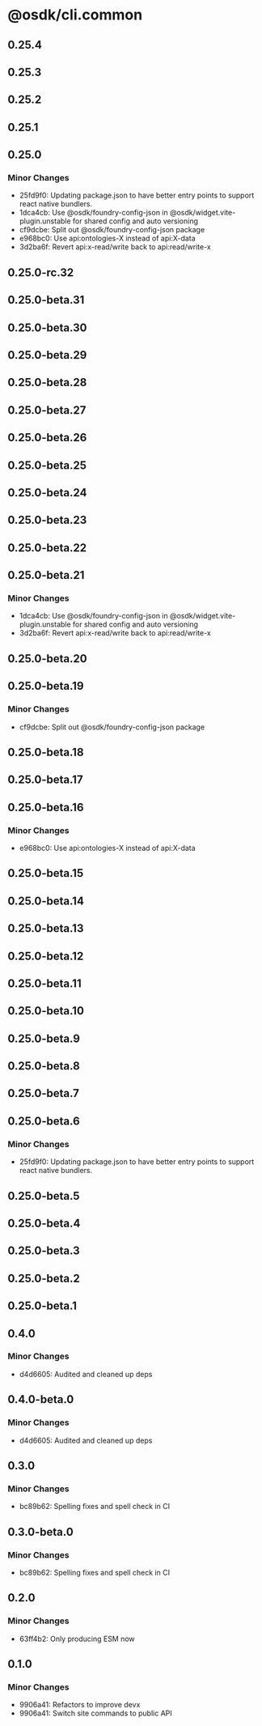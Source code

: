 # @osdk/cli.common

## 0.25.4

## 0.25.3

## 0.25.2

## 0.25.1

## 0.25.0

### Minor Changes

- 25fd9f0: Updating package.json to have better entry points to support react native bundlers.
- 1dca4cb: Use @osdk/foundry-config-json in @osdk/widget.vite-plugin.unstable for shared config and auto versioning
- cf9dcbe: Split out @osdk/foundry-config-json package
- e968bc0: Use api:ontologies-X instead of api:X-data
- 3d2ba6f: Revert api:x-read/write back to api:read/write-x

## 0.25.0-rc.32

## 0.25.0-beta.31

## 0.25.0-beta.30

## 0.25.0-beta.29

## 0.25.0-beta.28

## 0.25.0-beta.27

## 0.25.0-beta.26

## 0.25.0-beta.25

## 0.25.0-beta.24

## 0.25.0-beta.23

## 0.25.0-beta.22

## 0.25.0-beta.21

### Minor Changes

- 1dca4cb: Use @osdk/foundry-config-json in @osdk/widget.vite-plugin.unstable for shared config and auto versioning
- 3d2ba6f: Revert api:x-read/write back to api:read/write-x

## 0.25.0-beta.20

## 0.25.0-beta.19

### Minor Changes

- cf9dcbe: Split out @osdk/foundry-config-json package

## 0.25.0-beta.18

## 0.25.0-beta.17

## 0.25.0-beta.16

### Minor Changes

- e968bc0: Use api:ontologies-X instead of api:X-data

## 0.25.0-beta.15

## 0.25.0-beta.14

## 0.25.0-beta.13

## 0.25.0-beta.12

## 0.25.0-beta.11

## 0.25.0-beta.10

## 0.25.0-beta.9

## 0.25.0-beta.8

## 0.25.0-beta.7

## 0.25.0-beta.6

### Minor Changes

- 25fd9f0: Updating package.json to have better entry points to support react native bundlers.

## 0.25.0-beta.5

## 0.25.0-beta.4

## 0.25.0-beta.3

## 0.25.0-beta.2

## 0.25.0-beta.1

## 0.4.0

### Minor Changes

- d4d6605: Audited and cleaned up deps

## 0.4.0-beta.0

### Minor Changes

- d4d6605: Audited and cleaned up deps

## 0.3.0

### Minor Changes

- bc89b62: Spelling fixes and spell check in CI

## 0.3.0-beta.0

### Minor Changes

- bc89b62: Spelling fixes and spell check in CI

## 0.2.0

### Minor Changes

- 63ff4b2: Only producing ESM now

## 0.1.0

### Minor Changes

- 9906a41: Refactors to improve devx
- 9906a41: Switch site commands to public API
